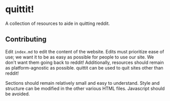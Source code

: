 # quittit!

A collection of resources to aide in quitting reddit.

## Contributing

Edit `index.md` to edit the content of the website.
Edits must prioritize ease of use; we want it to
be as easy as possible for people to use our site. We
don't want them going back to reddit!
Additionally, resources should remain as platform-agnostic
as possible. quittit can be used to quit sites other than reddit!

Sections should remain relatively small and easy to understand.
Style and structure can be modified in the other various HTML files.
Javascript should be avoided.
